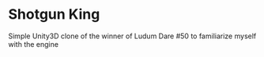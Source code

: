 # Shotgun King

Simple Unity3D clone of the winner of Ludum Dare #50 to familiarize myself with the engine
